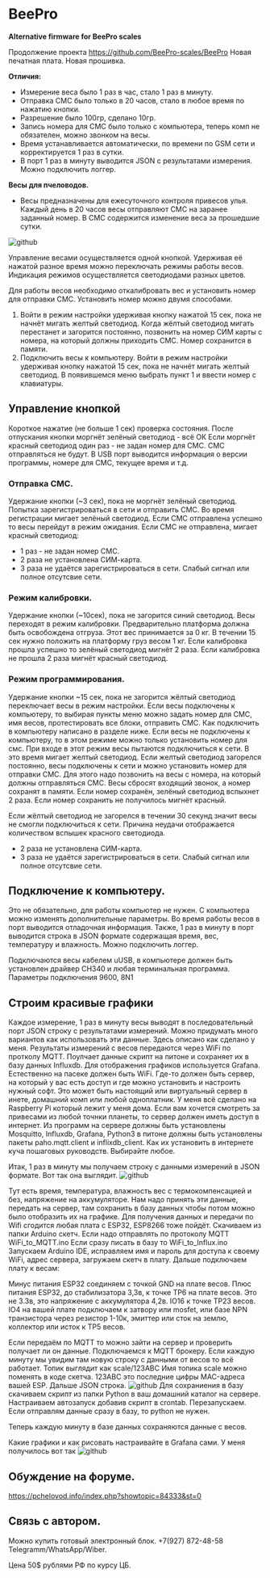 # BeePro
**Alternative firmware for BeePro scales**

Продолжение проекта https://github.com/BeePro-scales/BeePro
Новая печатная плата. Новая прошивка.

**Отличия:**
- Измерение веса было 1 раз в час, стало 1 раз в минуту.
- Отправка СМС было только в 20 часов, стало в любое время по нажатию кнопки. 
- Разрешение было 100гр, сделано 10гр.
- Запись номера для СМС было только с компьютера, теперь комп не обязателен, можно звонком на весы.
- Время устанавливается автоматически, по времени по GSM сети и корректируется 1 раз в сутки.
- В порт 1 раз в минуту выводится JSON с результатами измерения. Можно подключить логгер.

**Весы для пчеловодов.**

- Весы предназначены для ежесуточного контроля привесов улья. Каждый день в 20 часов весы отправляют СМС на заранее заданный номер. В СМС содержится изменение веса за прошедшие сутки.

![github](/images/20220916_151719.jpg)

Управление весами осуществляется одной кнопкой.
Удерживая её нажатой разное время можно переключать режимы работы весов.
Индикация режимов осуществляется светодиодами разных цветов.

Для работы весов необходимо откалибровать вес и установить номер для отправки СМС.
Установить номер можно двумя способами.
1. Войти в режим настройки удерживая кнопку нажатой 15 сек, пока не начнёт мигать желтый светодиод.
Когда жёлтый светодиод мигать перестанет и загорится постоянно,
позвонить на номер СИМ карты с номера, на который должны приходить СМС. Номер сохранится в памяти.
2. Подключить весы к компьютеру.
Войти в режим настройки удерживая кнопку нажатой 15 сек, пока не начнёт мигать желтый светодиод.
В появившемся меню выбрать пункт 1 и ввести номер с клавиатуры.


## Управление кнопкой
Короткое нажатие (не больше 1 сек) проверка состояния.
После отпускания кнопки моргнёт зелёный светодиод - всё ОК
Если моргнёт красный светодиод один раз - не задан номер для СМС. СМС отправляться не будут.
В USB порт выводится информация о версии программы, номере для СМС, текущее время и т.д.

### Отправка СМС.
Удержание кнопки (~3 сек), пока не моргнёт зелёный светодиод.
Попытка зарегистрироваться в сети и отправить СМС.
Во время регистрации мигает зелёный светодиод. Если СМС отправлена успешно то весы перейдут в режим ожидания.
Если СМС не отправлена, мигает красный светодиод:
- 1 раз - не задан номер СМС.
- 2 раза не установлена СИМ-карта. 
- 3 раза не удаётся зарегистрироваться в сети. Слабый сигнал или полное отсутсвие сети.

### Режим калибровки.
Удержание кнопки (~10сек), пока не загорится синий светодиод.
Весы переходят в режим калибровки. Предварительно платформа должна быть освобождена отгруза. 
Этот вес принимается за 0 кг. В течении 15 сек нужно положить на платформу груз весом 1 кг.
Если калибровка прошла успешно то зелёный светодиод мигнёт 2 раза.
Если калибровка не прошла 2 раза мигнёт красный светодиод.

### Режим программирования.
Удержание кнопки ~15 сек, пока не загорится жёлтый светодиод переключает весы в режим настройки.
Если весы подключены к компьютеру, то выбирая пункты меню можно задать номер для СМС, имя весов,
протестировать все блоки, отправить СМС. Как подключить в компьютеру написано в разделе ниже.
Если весы не подключены к компьютеру, то в этом режиме можно только установить номер для смс.
При входе в этот режим весы пытаются подключиться к сети. В это время мигает желтый светодиод.
Если желтый светодиод загорелся постоянно, весы подключены к сети и можно установить номер для отправки СМС.
Для этого надо позвонить на весы с номера, на который должны отправляться СМС. 
Весы сбросят входящий звонок, а номер сохранят в памяти.
Если номер сохранён, зелёный светодиод вспыхнет 2 раза. Если номер сохранить не получилось мигнёт красный.

Если жёлтый светодиод не загорелся в течении 30 секунд значит весы не смогли подключиться к сети.
Причина неудачи отображается количеством вспышек красного светодиода.
- 2 раза не установлена СИМ-карта.
- 3 раза не удаётся зарегистрироваться в сети. Слабый сигнал или полное отсутсвие сети.


## Подключение к компьютеру.
Это не обязательно, для работы компьютер не нужен. С компьютера можно изменять дополнительные параметры.
Во время работы весов в порт выводится отладочная информация.
Также, 1 раз в минуту в порт выводится строка в JSON формате содержащая время, вес, температуру и влажность. 
Можно подключить логгер.

Подключаются весы кабелем uUSB,
в компьютере должен быть установлен драйвер CH340 и любая терминальная программа.
Параметры подключения 9600, 8N1

## Строим красивые графики
Каждое измерение, 1 раз в минуту весы выводят в последовательный порт JSON строку с результатами измерений. Можно придумать много вариантов как использовать эти данные. Здесь описано как сделано у меня. Результаты измерений с весов передаются через WiFi по протколу MQTT. Поулчает данные скрипт на питоне и сохраняет их в базу данных Influxdb. Для отображения графиков используется Grafana. Естественно на пасеке должен быть WiFi. Где-то должен быть сервер, на который у вас есть доступ и где можно установить и настроить нужный софт. Это может быть настоящий или виртуальный сервер в инете, домашний комп или любой одноплатник. У меня всё сделано на Raspberry Pi который лежит у меня дома. Если вам хочется смотреть за привесами из любой точнки планеты, то сервер должен иметь доступ в интернет. Из программ на сервере должны быть установлены  Mosquitto, Influxdb, Grafana, Python3 в питоне должны быть установлены пакеты paho.mqtt.client и inflixdb_client. Как их установить в интернете куча пошаговых руководств. Выбирайте любое.

Итак, 1 раз в минуту мы получаем строку с данными измерений в JSON формате. Вот так она выглядит.
![github](/images/json.png)

Тут есть время, температура, влажность вес с термокомпенсацией и без, напряжение на аккумуляторе.
Нам надо принять эти данные, передать на сервер, там сохранить в базу данных чтобы потом можно было отобразить их на графике.
Для получения данных и передачи по Wifi сгодится любая плата с ESP32, ESP8266 тоже пойдёт. 
Скачиваем из папки Arduino скетч. Если надо отправлять по протоколу MQTT WiFi_to_MQTT.ino Если сразу писать в базу то WiFi_to_Influx.ino
Запускаем Arduino IDE, исправляем имя и пароль для доступа к своему WiFi, адрес сервера, загружаем скетч в плату. Дальше подключаем плату к весам:

Минус питания ESP32 соединяем с точкой GND на плате весов.
Плюс питания ESP32, до стабилизатора 3,3в, к точке TP6 на плате весов. Это не 3.3в, это напряжение с аккумулятора 4,2в.
IO16 к точке TP23 весов.
IO4 на вашей плате подключаем к затвору или mosfet, или базе NPN транзистора через резистор 1-10к, эмиттер или сток на землю, коллектор или исток к TP5 весов.


Если передаём по MQTT то можно зайти на сервер и проверить получает ли он данные. Подключаемся к MQTT брокеру. Если каждую минуту мы увидим там новую строку с данными от весов то всё работает. Топик выглядит как scale/123ABC Имя топика scale можно поменять в коде скетча. 123АВС это последние цифры MAC-адреса вашей ESP. Дальше JSON
строка.
![github](/images/mqtt.png)
Для сохраниения в базу скачиваем скрипт из папки Python в ваш домашний каталог на сервере. Настраиваем автозапуск добавив скрипт в crontab. Перезапускаем.
Если отправлям данные сразу в базу, то python не нужен.

Теперь каждую минуту в базе данных сохраняются данные с весов.

Какие графики и как рисовать настраивайте в Grafana сами. У меня получилось вот так
![github](/images/grafik.png)

## Обуждение на форуме.
https://pchelovod.info/index.php?showtopic=84333&st=0


## Связь с автором.
Можно купить готовый электронный блок. +7(927) 872-48-58 Telegramm/WhatsApp/Wiber.

Цена 50$ рублями РФ по курсу ЦБ.
